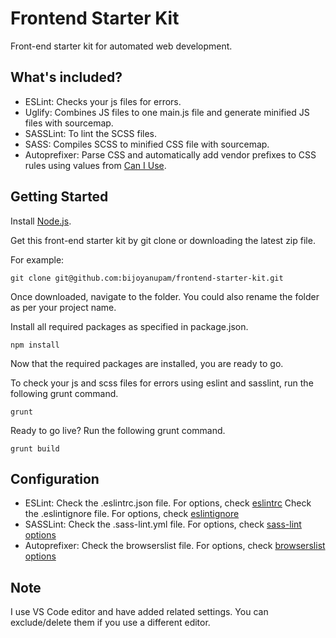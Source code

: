 # Frontend Starter Kit
Front-end starter kit for automated web development.

## What's included?
- ESLint: Checks your js files for errors.
- Uglify: Combines JS files to one main.js file and generate minified JS files with sourcemap.
- SASSLint: To lint the SCSS files.
- SASS: Compiles SCSS to minified CSS file with sourcemap.
- Autoprefixer: Parse CSS and automatically add vendor prefixes to CSS rules using values from [Can I Use](http://caniuse.com/).

## Getting Started
Install [Node.js](https://nodejs.org/).

Get this front-end starter kit by git clone or downloading the latest zip file.

For example:
```
git clone git@github.com:bijoyanupam/frontend-starter-kit.git
```

Once downloaded, navigate to the folder. You could also rename the folder as per your project name.

Install all required packages as specified in package.json.
```
npm install
```

Now that the required packages are installed, you are ready to go.

To check your js and scss files for errors using eslint and sasslint, run the following grunt command.
```
grunt
```

Ready to go live? Run the following grunt command.
```
grunt build
```

## Configuration
- ESLint: Check the .eslintrc.json file. For options, check [eslintrc](http://eslint.org/docs/user-guide/configuring)
Check the .eslintignore file. For options, check [eslintignore](http://eslint.org/docs/user-guide/configuring#ignoring-files-and-directories)
- SASSLint: Check the .sass-lint.yml file. For options, check [sass-lint options](https://github.com/sasstools/sass-lint/tree/master/docs/rules)
- Autoprefixer: Check the browserslist file. For options, check [browserslist options](https://github.com/ai/browserslist#config-file)

## Note
I use VS Code editor and have added related settings. You can exclude/delete them if you use a different editor.
